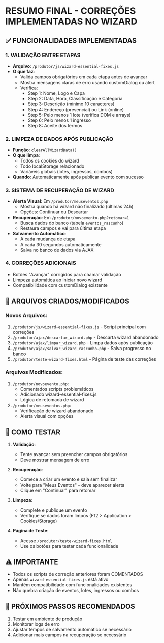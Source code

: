 # RESUMO FINAL - CORREÇÕES IMPLEMENTADAS NO WIZARD

## ✅ FUNCIONALIDADES IMPLEMENTADAS

### 1. VALIDAÇÃO ENTRE ETAPAS
- **Arquivo**: `/produtor/js/wizard-essential-fixes.js`
- **O que faz**:
  - Valida campos obrigatórios em cada etapa antes de avançar
  - Mostra mensagens claras de erro usando customDialog ou alert
  - Verifica:
    - Step 1: Nome, Logo e Capa
    - Step 2: Data, Hora, Classificação e Categoria
    - Step 3: Descrição (mínimo 10 caracteres)
    - Step 4: Endereço (presencial) ou Link (online)
    - Step 5: Pelo menos 1 lote (verifica DOM e arrays)
    - Step 6: Pelo menos 1 ingresso
    - Step 8: Aceite dos termos

### 2. LIMPEZA DE DADOS APÓS PUBLICAÇÃO
- **Função**: `clearAllWizardData()`
- **O que limpa**:
  - Todos os cookies do wizard
  - Todo localStorage relacionado
  - Variáveis globais (lotes, ingressos, combos)
- **Quando**: Automaticamente após publicar evento com sucesso

### 3. SISTEMA DE RECUPERAÇÃO DE WIZARD
- **Alerta Visual**: Em `/produtor/meuseventos.php`
  - Mostra quando há wizard não finalizado (últimas 24h)
  - Opções: Continuar ou Descartar
- **Recuperação**: Em `/produtor/novoevento.php?retomar=1`
  - Busca dados do banco (tabela `eventos_rascunho`)
  - Restaura campos e vai para última etapa
- **Salvamento Automático**:
  - A cada mudança de etapa
  - A cada 30 segundos automaticamente
  - Salva no banco de dados via AJAX

### 4. CORREÇÕES ADICIONAIS
- Botões "Avançar" corrigidos para chamar validação
- Limpeza automática ao iniciar novo wizard
- Compatibilidade com customDialog existente

## 📁 ARQUIVOS CRIADOS/MODIFICADOS

### Novos Arquivos:
1. `/produtor/js/wizard-essential-fixes.js` - Script principal com correções
2. `/produtor/ajax/descartar_wizard.php` - Descarta wizard abandonado
3. `/produtor/ajax/limpar_wizard.php` - Limpa dados após publicação
4. `/produtor/ajax/salvar_wizard_rascunho.php` - Salva progresso no banco
5. `/produtor/teste-wizard-fixes.html` - Página de teste das correções

### Arquivos Modificados:
1. `/produtor/novoevento.php`:
   - Comentados scripts problemáticos
   - Adicionado wizard-essential-fixes.js
   - Lógica de retomada de wizard
2. `/produtor/meuseventos.php`:
   - Verificação de wizard abandonado
   - Alerta visual com opções

## 🔧 COMO TESTAR

1. **Validação**: 
   - Tente avançar sem preencher campos obrigatórios
   - Deve mostrar mensagem de erro

2. **Recuperação**:
   - Comece a criar um evento e saia sem finalizar
   - Volte para "Meus Eventos" - deve aparecer alerta
   - Clique em "Continuar" para retomar

3. **Limpeza**:
   - Complete e publique um evento
   - Verifique se dados foram limpos (F12 > Application > Cookies/Storage)

4. **Página de Teste**:
   - Acesse `/produtor/teste-wizard-fixes.html`
   - Use os botões para testar cada funcionalidade

## ⚠️ IMPORTANTE
- Todos os scripts de correção anteriores foram COMENTADOS
- Apenas `wizard-essential-fixes.js` está ativo
- Mantém compatibilidade com funcionalidades existentes
- Não quebra criação de eventos, lotes, ingressos ou combos

## 🚀 PRÓXIMOS PASSOS RECOMENDADOS
1. Testar em ambiente de produção
2. Monitorar logs de erro
3. Ajustar tempos de salvamento automático se necessário
4. Adicionar mais campos na recuperação se necessário
